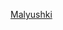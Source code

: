 [Malyushki](https://user-images.githubusercontent.com/106867355/189471321-469dd3b1-e139-4b7c-8d86-98d60a3392b0.jpg)
